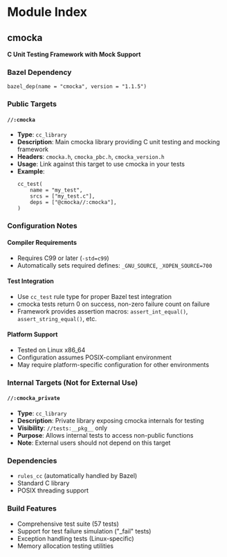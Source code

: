 # Module Index

## cmocka

**C Unit Testing Framework with Mock Support**

### Bazel Dependency
```starlark
bazel_dep(name = "cmocka", version = "1.1.5")
```

### Public Targets

#### `//:cmocka`
- **Type**: `cc_library`
- **Description**: Main cmocka library providing C unit testing and mocking framework
- **Headers**: `cmocka.h`, `cmocka_pbc.h`, `cmocka_version.h`
- **Usage**: Link against this target to use cmocka in your tests
- **Example**:
  ```starlark
  cc_test(
      name = "my_test",
      srcs = ["my_test.c"],
      deps = ["@cmocka//:cmocka"],
  )
  ```

### Configuration Notes

#### Compiler Requirements
- Requires C99 or later (`-std=c99`)
- Automatically sets required defines: `_GNU_SOURCE`, `_XOPEN_SOURCE=700`

#### Test Integration
- Use `cc_test` rule type for proper Bazel test integration
- cmocka tests return 0 on success, non-zero failure count on failure
- Framework provides assertion macros: `assert_int_equal()`, `assert_string_equal()`, etc.

#### Platform Support
- Tested on Linux x86_64
- Configuration assumes POSIX-compliant environment
- May require platform-specific configuration for other environments

### Internal Targets (Not for External Use)

#### `//:cmocka_private`
- **Type**: `cc_library`
- **Description**: Private library exposing cmocka internals for testing
- **Visibility**: `//tests:__pkg__` only
- **Purpose**: Allows internal tests to access non-public functions
- **Note**: External users should not depend on this target

### Dependencies
- `rules_cc` (automatically handled by Bazel)
- Standard C library
- POSIX threading support

### Build Features
- Comprehensive test suite (57 tests)
- Support for test failure simulation ("_fail" tests)
- Exception handling tests (Linux-specific)
- Memory allocation testing utilities
